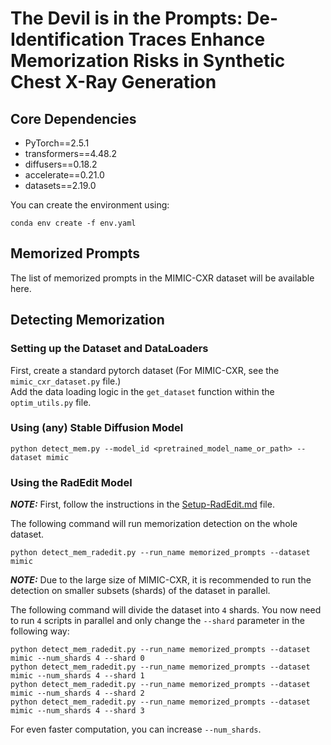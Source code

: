 # The Devil is in the Prompts: De-Identification Traces Enhance Memorization Risks in Synthetic Chest X-Ray Generation
<!-- Official repo for [The Devil is in the Prompts: De-Identification Traces Enhance Memorization Risks in Synthetic Chest X-Ray Generation](https://arxiv.org/abs/2502.07516). -->

## Core Dependencies
- PyTorch==2.5.1
- transformers==4.48.2
- diffusers==0.18.2
- accelerate==0.21.0
- datasets==2.19.0

You can create the environment using:  
```
conda env create -f env.yaml
```

## Memorized Prompts
The list of memorized prompts in the MIMIC-CXR dataset will be available here.

## Detecting Memorization

### Setting up the Dataset and DataLoaders
First, create a standard pytorch dataset (For MIMIC-CXR, see the ```mimic_cxr_dataset.py``` file.)  
Add the data loading logic in the ```get_dataset``` function within the ```optim_utils.py``` file.

### Using (any) Stable Diffusion Model
```
python detect_mem.py --model_id <pretrained_model_name_or_path> --dataset mimic
```

### Using the RadEdit Model

***NOTE:*** First, follow the instructions in the [Setup-RadEdit.md](Setup-RadEdit.md) file.  

The following command will run memorization detection on the whole dataset.

```
python detect_mem_radedit.py --run_name memorized_prompts --dataset mimic
```

***NOTE:*** Due to the large size of MIMIC-CXR, it is recommended to run the detection on smaller subsets (shards) of the dataset in parallel. 

The following command will divide the dataset into ```4``` shards. You now need to run ```4``` scripts in parallel and only change the ```--shard``` parameter in the following way:

```
python detect_mem_radedit.py --run_name memorized_prompts --dataset mimic --num_shards 4 --shard 0
python detect_mem_radedit.py --run_name memorized_prompts --dataset mimic --num_shards 4 --shard 1
python detect_mem_radedit.py --run_name memorized_prompts --dataset mimic --num_shards 4 --shard 2 
python detect_mem_radedit.py --run_name memorized_prompts --dataset mimic --num_shards 4 --shard 3
```

For even faster computation, you can increase ```--num_shards```.

<!-- ## Cite our work
If you find this work useful, please cite our paper:

```bibtex
@article{dutt2025devil,
  title={The Devil is in the Prompts: De-Identification Traces Enhance Memorization Risks in Synthetic Chest X-Ray Generation},
  author={Dutt, Raman},
  journal={arXiv preprint arXiv:2502.07516},
  year={2025}
}
``` -->
